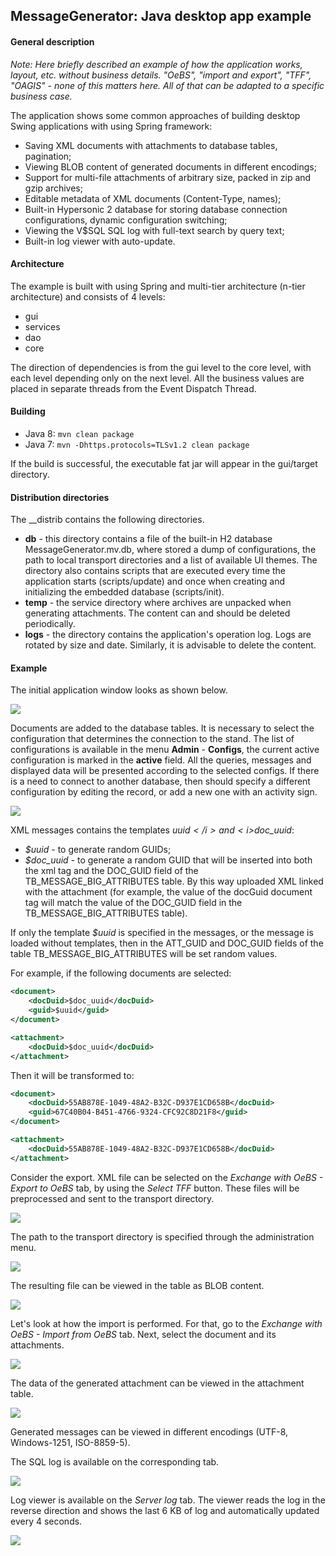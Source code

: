 MessageGenerator: Java desktop app example
--
<h4>General description</h4>

<i>Note: Here briefly described an example of how the application works, layout, etc. without business details. 
"OeBS", "import and export", "TFF", "OAGIS" - none of this matters here. All of that can be adapted to a specific business case.</i>

The application shows some common approaches of building desktop Swing applications with using Spring framework:

<ul>
    <li>
        Saving XML documents with attachments to database tables, pagination;
    </li>
    <li>
        Viewing BLOB content of generated documents in different encodings;
    </li>
    <li>
       Support for multi-file attachments of arbitrary size, packed in zip and gzip archives;
    </li>
    <li>
       Editable metadata of XML documents (Content-Type, names);
    </li>
    <li>
        Built-in Hypersonic 2 database for storing database connection configurations, dynamic configuration switching;
    </li>
    <li>
        Viewing the V$SQL SQL log with full-text search by query text;
    </li>
    <li>
        Built-in log viewer with auto-update.
    </li>
</ul>

<h4>Architecture</h4>
The example is built with using Spring and multi-tier architecture (n-tier architecture) and consists of 4 levels:

- gui
- services
- dao
- core

The direction of dependencies is from the gui level to the core level, with each level depending only on the next level. 
All the business values are placed in separate threads from the Event Dispatch Thread.

<h4>Building</h4>

- Java 8: `mvn clean package`
- Java 7: `mvn -Dhttps.protocols=TLSv1.2 clean package`

If the build is successful, the executable fat jar will appear in the gui/target directory.

<h4>Distribution directories</h4>
The __distrib contains the following directories. 
<ul>
    <li><b>db</b> - this directory contains a file of the built-in H2 database MessageGenerator.mv.db, where stored a dump of configurations, 
                    the path to local transport directories and a list of available UI themes. The directory also contains scripts that are 
                     executed every time the application starts (scripts/update) and once when creating and initializing the embedded database (scripts/init).
    </li>
    <li><b>temp</b> - the service directory where archives are unpacked when generating attachments. The content can and should be deleted periodically.</li>
    <li><b>logs</b> - the directory contains the application's operation log. Logs are rotated by size and date. Similarly, it is advisable to delete the content.</li>
</ul>

<h4>Example</h4>
The initial application window looks as shown below. 

![](gui/src/main/resources/images/initial-window.png)

Documents are added to the database tables. It is necessary to select the configuration that determines the connection to the stand.
The list of configurations is available in the menu <b>Admin</b> - <b>Configs</b>, the current active configuration is marked
in the <b>active</b> field. All the queries, messages and displayed data will be presented according to the selected configs.
If there is a need to connect to another database, then should specify a different configuration by editing the record,
or add a new one with an activity sign.

![](gui/src/main/resources/images/current-db-connection.png)

XML messages contains the templates <i>$uuid</i> and <i>$doc_uuid</i>:
<ul>
    <li><i>$uuid</i> - to generate random GUIDs;</li>
    <li><i>$doc_uuid</i> - to generate a random GUID that will be inserted into both the xml tag and the DOC_GUID field of the TB_MESSAGE_BIG_ATTRIBUTES table.
                           By this way uploaded XML linked with the attachment (for example, the value of the docGuid document tag will match the value of the 
                           DOC_GUID field in the TB_MESSAGE_BIG_ATTRIBUTES table).
    </li>
</ul>

If only the template <i>$uuid</i> is specified in the messages, or the message is loaded without templates, then in the ATT_GUID and
DOC_GUID fields of the table TB_MESSAGE_BIG_ATTRIBUTES will be set random values.

For example, if the following documents are selected:

```xml
<document>
	<docDuid>$doc_uuid</docDuid>
	<guid>$uuid</guid>
</document>
```
```xml
<attachment>
	<docDuid>$doc_uuid</docDuid>
</attachment>
```
Then it will be transformed to:

```xml
<document>
    <docDuid>55AB878E-1049-48A2-B32C-D937E1CD658B</docDuid>
    <guid>67C40B04-B451-4766-9324-CFC92C8D21F8</guid>
</document>
```
```xml
<attachment>
	<docDuid>55AB878E-1049-48A2-B32C-D937E1CD658B</docDuid>
</attachment>
```

Consider the export. XML file can be selected on the <i>Exchange with OeBS - Export to OeBS</i> tab, by using the <i>Select TFF</i> button.
These files will be preprocessed and sent to the transport directory.

![](gui/src/main/resources/images/export-to-oebs.png)

The path to the transport directory is specified through the administration menu.

![](gui/src/main/resources/images/local-paths.png)

The resulting file can be viewed in the table as BLOB content.

![](gui/src/main/resources/images/export-to-oebs-details.png)

Let's look at how the import is performed. For that, go to the <i>Exchange with OeBS - Import from OeBS</i> tab. 
Next, select the document and its attachments.

![](gui/src/main/resources/images/import-from-oebs.png)

The data of the generated attachment can be viewed in the attachment table.

![](gui/src/main/resources/images/import-from-oebs-details.png)

Generated messages can be viewed in different encodings (UTF-8, Windows-1251, ISO-8859-5).

The SQL log is available on the corresponding tab.

![](gui/src/main/resources/images/sql-log.png)

Log viewer is available on the <i>Server log</i> tab. The viewer reads the log in the reverse direction and shows 
the last 6 KB of log and automatically updated every 4 seconds.

![](gui/src/main/resources/images/log-viewer.png)
